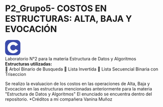 # P2_Grupo5- COSTOS EN ESTRUCTURAS: ALTA, BAJA Y EVOCACIÓN
 <img width="50px" src="https://github.com/tandpfun/skill-icons/raw/main/icons/C.svg" /> <br>
Laboratorio N°2 para la materia Estructura de Datos y Algoritmos<br>
**Estructuras utilizadas:** <br>
🌸 Arbol Binario de Busqueda
🌸 Lista Invertida
🌸 Lista Secuencial Binaria con Triseccion

Se realizo la evaluacion de los costos en las operaciones de Alta, Baja y Evocacion en las estructuras mencionadas anteriormente para la materia "Estructura de Datos y Algoritmos" 
El enunciado se encuentra dentro del repositorio.
*Créditos a mi compañera Vanina Muñoz
